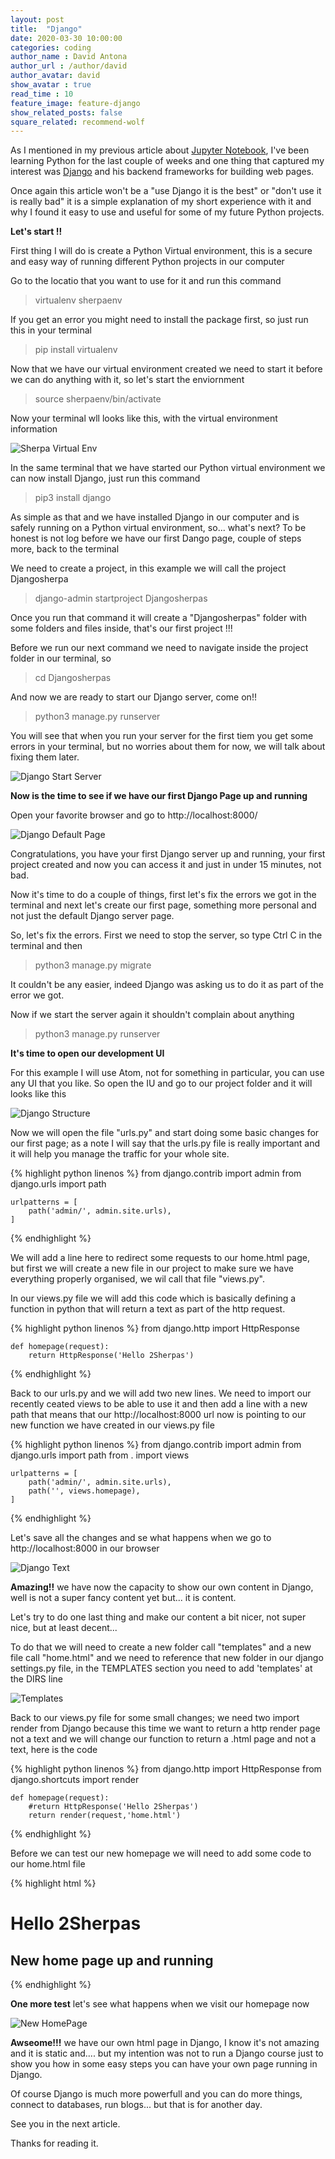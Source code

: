 ```yaml
---
layout: post
title:  "Django"
date: 2020-03-30 10:00:00
categories: coding
author_name : David Antona
author_url : /author/david
author_avatar: david
show_avatar : true
read_time : 10
feature_image: feature-django
show_related_posts: false
square_related: recommend-wolf
---
```


As I mentioned in my previous article about [Jupyter Notebook](https://2sherpas.github.io/Jupyter-Notebook), I've been learning Python for the last couple of weeks and one thing that captured my interest was [Django](https://www.djangoproject.com/) and his backend frameworks for building web pages.

Once again this article won't be a "use Django it is the best" or "don't use it is really bad" it is a simple explanation of my short experience with it and why I found it easy to use and useful for some of my future Python projects.

**Let's start !!**

First thing I will do is create a Python Virtual environment, this is a secure and easy way of running different Python projects in our computer

Go to the locatio that you want to use for it and run this command

> virtualenv sherpaenv

If you get an error you might need to install the package first, so just run this in your terminal

> pip install virtualenv

Now that we have our virtual environment created we need to start it before we can do anything with it, so let's start the enviornment

> source sherpaenv/bin/activate

Now your terminal wll looks like this, with the virtual environment information

![Sherpa Virtual Env]({{site.url}}/{{site.baseurl}}img/post-assets/virtualEnv.png)


In the same terminal that we have started our Python virtual environment we can now install Django, just run this command

> pip3 install django

As simple as that and we have installed Django in our computer and is safely running on a Python virtual environment, so... what's next? To be honest is not log before we have our first Dango page, couple of steps more, back to the terminal

We need to create a project, in this example we will call the project Djangosherpa

> django-admin startproject Djangosherpas

Once you run that command it will create a "Djangosherpas" folder with some folders and files inside, that's our first project !!! 

Before we run our next command we need to navigate inside the project folder in our terminal, so 

> cd Djangosherpas

And now we are ready to start our Django server, come on!! 

> python3 manage.py runserver

You will see that when you run your server for the first tiem you get some errors in your terminal, but no worries about them for now, we will talk about fixing them later.

![Django Start Server]({{site.url}}/{{site.baseurl}}img/post-assets/djangoStart.png)


**Now is the time to see if we have our first Django Page up and running**

Open your favorite browser and go to http://localhost:8000/

![Django Default Page]({{site.url}}/{{site.baseurl}}img/post-assets/djangoDefault.png)


Congratulations, you have your first Django server up and running, your first project created and now you can access it and just in under 15 minutes, not bad.

Now it's time to do a couple of things, first let's fix the errors we got in the terminal and next let's create our first page, something more personal and not just the default Django server page.

So, let's fix the errors. First we need to stop the server, so type Ctrl C in the terminal and then

> python3 manage.py migrate

It couldn't be any easier, indeed Django was asking us to do it as part of the error we got.

Now if we start the server again it shouldn't complain about anything

> python3 manage.py runserver

**It's time to open our development UI**

For this example I will use Atom, not for something in particular, you can use any UI that you like. So open the IU and go to our project folder and it will looks like this

![Django Structure]({{site.url}}/{{site.baseurl}}img/post-assets/djangoStructure.png)

Now we will open the file "urls.py" and start doing some basic changes for our first page; as a note I will say that the urls.py file is really important and it will help you manage the traffic for your whole site.

{% highlight python linenos %}
    from django.contrib import admin
    from django.urls import path

    urlpatterns = [
        path('admin/', admin.site.urls),
    ]
{% endhighlight %}

We will add a line here to redirect some requests to our home.html page, but first we will create a new file in our project to make sure we have everything properly organised, we wil call that file "views.py".

In our views.py file we will add this code which is basically defining a function in python that will return a text as part of the http request. 

{% highlight python linenos %}
    from django.http import HttpResponse

    def homepage(request):
        return HttpResponse('Hello 2Sherpas')
{% endhighlight %}


Back to our urls.py and we will add two new lines. We need to import our recently ceated views to be able to use it and then add a line with a new path that means that our http://localhost:8000 url now is pointing to our new function we have created in our views.py file

{% highlight python linenos %}
    from django.contrib import admin
    from django.urls import path
    from . import views

    urlpatterns = [
        path('admin/', admin.site.urls),
        path('', views.homepage),
    ]
{% endhighlight %}

Let's save all the changes and se what happens when we go to http://localhost:8000 in our browser

![Django Text]({{site.url}}/{{site.baseurl}}img/post-assets/djangoText.png)

**Amazing!!** we have now the capacity to show our own content in Django, well is not a super fancy content yet but... it is content.

Let's try to do one last thing and make our content a bit nicer, not super nice, but at least decent...

To do that we will need to create a new folder call "templates" and a new file call "home.html" and we need to reference that new folder in our django settings.py file, in the TEMPLATES section you need to add 'templates' at the DIRS line

![Templates]({{site.url}}/{{site.baseurl}}img/post-assets/templates.png)

Back to our views.py file for some small changes; we need two import render from Django because this time we want to return a http render page not a text and we will change our function to return a .html page and not a text, here is the code

{% highlight python linenos %}
    from django.http import HttpResponse
    from django.shortcuts import render

    def homepage(request):
        #return HttpResponse('Hello 2Sherpas')
        return render(request,'home.html')
{% endhighlight %}


Before we can test our new homepage we will need to add some code to our home.html file

{% highlight html %}
    <H1>Hello 2Sherpas</H1>
    <H2>New home page up and running</H2>
{% endhighlight %}


**One more test** let's see what happens when we visit our homepage now

![New HomePage]({{site.url}}/{{site.baseurl}}img/post-assets/newHome.png)


**Awseome!!!** we have our own html page in Django, I know it's not amazing and it is static and.... but my intention was not to run a Django course just to show you how in some easy steps you can have your own page running in Django.

Of course Django is much more powerfull and you can do more things, connect to databases, run blogs... but that is for another day.

See you in the next article.

Thanks for reading it.